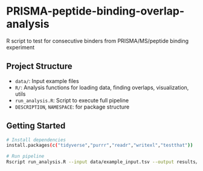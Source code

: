 # PRISMA-peptide-binding-overlap-analysis
R script to test for consecutive binders from PRISMA/MS/peptide binding experiment 

## Project Structure

- `data/`: Input example files
- `R/`: Analysis functions for loading data, finding overlaps, visualization, utils
- `run_analysis.R`: Script to execute full pipeline
- `DESCRIPTION`, `NAMESPACE`: for package structure

## Getting Started

```bash
# Install dependencies
install.packages(c("tidyverse","purrr","readr","writexl","testthat"))

# Run pipeline
Rscript run_analysis.R --input data/example_input.tsv --output results/
